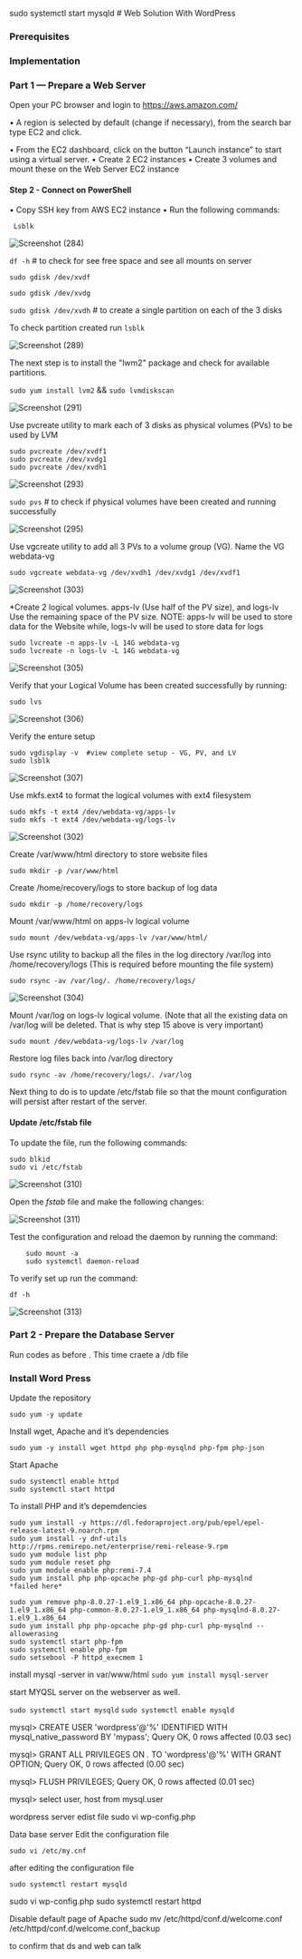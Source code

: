 sudo systemctl start mysqld # Web Solution With WordPress

### Prerequisites

### Implementation

###  Part 1 — Prepare a Web Server
Open your PC browser and login to https://aws.amazon.com/ 
 
• A region is selected by default (change if necessary), from the search bar type EC2 and 
click. 
 
• From the EC2 dashboard, click on the button “Launch instance” to start using a virtual 
server. 
•	Create 2 EC2 instances
•	Create 3 volumes and mount these on the Web Server EC2 instance  


#### Step 2 - Connect on PowerShell
•	Copy  SSH key from AWS EC2 instance
•	Run the following commands:

` Lsblk` 

![Screenshot (284)](https://github.com/ettebaDwop/Project6-Wordpress/assets/7973831/782c2810-65a8-42fd-92af-449342726248)

`df -h`    # to check for  see free space and see all mounts on server


`sudo gdisk /dev/xvdf` 

`sudo gdisk /dev/xvdg`

`sudo gdisk /dev/xvdh`     # to create a single partition on each of the 3 disks

To check partition created run    `lsblk`

![Screenshot (289)](https://github.com/ettebaDwop/Project6-Wordpress/assets/7973831/298682e8-dea2-42a5-b9a2-b9d3580a5207)

The next step is to install the "lwm2" package and check for available partitions.

`sudo yum install lvm2`  &&  `sudo lvmdiskscan`

![Screenshot (291)](https://github.com/ettebaDwop/Project6-Wordpress/assets/7973831/e9e96965-8c36-4887-a64e-1379a2e79975)

Use pvcreate utility to mark each of 3 disks as physical volumes (PVs) to be used by LVM

```
sudo pvcreate /dev/xvdf1
sudo pvcreate /dev/xvdg1
sudo pvcreate /dev/xvdh1
```

![Screenshot (293)](https://github.com/ettebaDwop/Project6-Wordpress/assets/7973831/03675165-59b9-4a78-80f8-932d8e679f54)

`sudo pvs`   # to check if physical volumes have been created and running successfully

![Screenshot (295)](https://github.com/ettebaDwop/Project6-Wordpress/assets/7973831/a4206ccd-2669-44d0-9f64-de407e5c1802)

Use vgcreate utility to add all 3 PVs to a volume group (VG). Name the VG webdata-vg

`sudo vgcreate webdata-vg /dev/xvdh1 /dev/xvdg1 /dev/xvdf1`

![Screenshot (303)](https://github.com/ettebaDwop/Project6-Wordpress/assets/7973831/0c68e40d-8d5f-4fe4-96b4-0f2037e9c8f0)

*Create 2 logical volumes. apps-lv (Use half of the PV size), and logs-lv Use the remaining space of the PV size. NOTE: apps-lv will be used to store data for the Website while, logs-lv will be used to store data for logs

```
sudo lvcreate -n apps-lv -L 14G webdata-vg
sudo lvcreate -n logs-lv -L 14G webdata-vg
```
![Screenshot (305)](https://github.com/ettebaDwop/Project6-Wordpress/assets/7973831/6ad90b76-3e76-4c77-b7c1-63eb6d5a6867)

Verify that your Logical Volume has been created successfully by running: 

`sudo lvs`

![Screenshot (306)](https://github.com/ettebaDwop/Project6-Wordpress/assets/7973831/12f4b7f1-daae-494f-abc0-fff6fccd5ac3)

Verify the enture setup
```
sudo vgdisplay -v  #view complete setup - VG, PV, and LV
sudo lsblk
```
![Screenshot (307)](https://github.com/ettebaDwop/Project6-Wordpress/assets/7973831/0e40963f-cef4-4558-bfed-0307ed48bd5f)

Use mkfs.ext4 to format the logical volumes with ext4 filesystem

```
sudo mkfs -t ext4 /dev/webdata-vg/apps-lv
sudo mkfs -t ext4 /dev/webdata-vg/logs-lv
```
![Screenshot (302)](https://github.com/ettebaDwop/Project6-Wordpress/assets/7973831/7fd3b1e5-8e7c-41d9-b5ac-25bd2b0d990c)

Create /var/www/html directory to store website files

`sudo mkdir -p /var/www/html`

Create /home/recovery/logs to store backup of log data

`sudo mkdir -p /home/recovery/logs`

Mount /var/www/html on apps-lv logical volume

`sudo mount /dev/webdata-vg/apps-lv /var/www/html/`

Use rsync utility to backup all the files in the log directory /var/log into /home/recovery/logs (This is required before mounting the file system)

`sudo rsync -av /var/log/. /home/recovery/logs/`

![Screenshot (304)](https://github.com/ettebaDwop/Project6-Wordpress/assets/7973831/80ed5960-a6e2-4158-a2dd-4170146e35c3)

Mount /var/log on logs-lv logical volume. (Note that all the existing data on /var/log will be deleted. That is why step 15 above is very
important)

`sudo mount /dev/webdata-vg/logs-lv /var/log`

Restore log files back into /var/log directory

`sudo rsync -av /home/recovery/logs/. /var/log`

Next thing to do is to update /etc/fstab file so that the mount configuration will persist after restart of the server.

#### Update  /etc/fstab file
To update the file, run the following commands:
```
sudo blkid
sudo vi /etc/fstab
```
![Screenshot (310)](https://github.com/ettebaDwop/Project6-Wordpress/assets/7973831/93a55c4b-e758-43ae-90e7-864df7f32f19)

Open the *fstab* file and make the following changes:

![Screenshot (311)](https://github.com/ettebaDwop/Project6-Wordpress/assets/7973831/fde6bf52-e903-43dd-9ab1-8a02d8668856)


Test the configuration and reload the daemon by running the command:

```
    sudo mount -a
    sudo systemctl daemon-reload
```

To verify set up run the command:

`df -h`

![Screenshot (313)](https://github.com/ettebaDwop/Project6-Wordpress/assets/7973831/bfa79c1c-3866-4e0c-8c6c-b1f3e6cd487e)

### Part 2 - Prepare the Database Server
Run codes as before . This time craete a /db file



### Install Word Press
Update the repository

`sudo yum -y update`

Install wget, Apache and it’s dependencies

`sudo yum -y install wget httpd php php-mysqlnd php-fpm php-json`

Start Apache

```
sudo systemctl enable httpd
sudo systemctl start httpd
```
To install PHP and it’s depemdencies

```
sudo yum install -y https://dl.fedoraproject.org/pub/epel/epel-release-latest-9.noarch.rpm
sudo yum install -y dnf-utils http://rpms.remirepo.net/enterprise/remi-release-9.rpm
sudo yum module list php
sudo yum module reset php
sudo yum module enable php:remi-7.4
sudo yum install php php-opcache php-gd php-curl php-mysqlnd
*failed here*

sudo yum remove php-8.0.27-1.el9_1.x86_64 php-opcache-8.0.27-1.el9_1.x86_64 php-common-8.0.27-1.el9_1.x86_64 php-mysqlnd-8.0.27-1.el9_1.x86_64
sudo yum install php php-opcache php-gd php-curl php-mysqlnd --allowerasing
sudo systemctl start php-fpm
sudo systemctl enable php-fpm
sudo setsebool -P httpd_execmem 1
```
install mysql -server in var/www/html
`sudo yum install mysql-server`

start MYQSL server on the webserver as well.

`sudo systemctl start mysqld`
`sudo systemctl enable mysqld`

mysql> CREATE USER 'wordpress'@'%' IDENTIFIED WITH mysql_native_password BY 'mypass';
Query OK, 0 rows affected (0.03 sec)

mysql> GRANT ALL PRIVILEGES ON *.* TO 'wordpress'@'%' WITH GRANT OPTION;
Query OK, 0 rows affected (0.00 sec)

mysql> FLUSH PRIVILEGES;
Query OK, 0 rows affected (0.01 sec)

mysql> select user, host from mysql.user

wordpress server
edist file
sudo vi wp-config.php

Data base server
Edit the configuration file

`sudo vi /etc/my.cnf`

after editing the configuration file

`sudo systemctl restart mysqld`

sudo vi wp-config.php
sudo systemctl restart httpd


Disable default page of Apache
sudo mv /etc/httpd/conf.d/welcome.conf  /etc/httpd/conf.d/welcome.conf_backup


to confirm that ds and web can talk 


